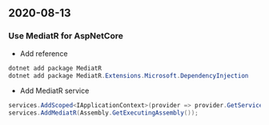 ﻿## 2020-08-13
### Use MediatR for AspNetCore
- Add reference
```powershell
dotnet add package MediatR
dotnet add package MediatR.Extensions.Microsoft.DependencyInjection
```
- Add MediatR service
```cs
services.AddScoped<IApplicationContext>(provider => provider.GetService<ApplicationContext>());
services.AddMediatR(Assembly.GetExecutingAssembly());
```